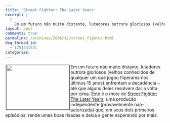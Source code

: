 ```yaml
---
title: 'Street Fighter: The Later Years'
excerpt: |
  |
    Em um futuro não muito distante, lutadores outrora gloriosos (velhos conhecidos de qualquer um que jogou fliperama nos últimos 15 anos) enfrentam a decadência - até que alguns deles resolvem dar a volta por cima. Este é o mote de...
layout: post
comments: true
permalink: /archives/2006/12/street_fighter.html
dsq_thread_id:
  - 1751441531
categories:
---
```

<img style="margin: 2px;" title="Cena de Street Fighter - The Later Years, mostrando uma improvável licença de taxista" src="//chester.me/archives/img/sflateryears.jpg" border="1" alt="" width="200" height="141" align="left" />Em um futuro não muito distante, lutadores outrora gloriosos (velhos conhecidos de qualquer um que jogou fliperama nos últimos 15 anos) enfrentam a decadência &#8211; até que alguns deles resolvem dar a volta por cima. Este é o mote de [Street Fighter: The Later Years][1], uma produção independente (provavelmente não-autorizada) que, em seus dois primeiros episódios, rende umas boas risadas e deixa a gente esperando por mais.

 [1]: http://www.collegehumor.com/videos/playlist:streetfighterthelateryears
